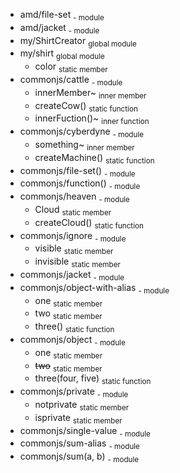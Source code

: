 * amd/file-set <sub>- module</sub>
* amd/jacket <sub>- module</sub>
* my/ShirtCreator <sub>global module</sub>
* my/shirt <sub>global module</sub>
  * color <sub>static member</sub>
* commonjs/cattle <sub>- module</sub>
  * innerMember~ <sub>inner member</sub>
  * createCow() <sub>static function</sub>
  * innerFuction()~ <sub>inner function</sub>
* commonjs/cyberdyne <sub>- module</sub>
  * something~ <sub>inner member</sub>
  * createMachine() <sub>static function</sub>
* commonjs/file-set() <sub>- module</sub>
* commonjs/function() <sub>- module</sub>
* commonjs/heaven <sub>- module</sub>
  * Cloud <sub>static member</sub>
  * createCloud() <sub>static function</sub>
* commonjs/ignore <sub>- module</sub>
  * visible <sub>static member</sub>
  * invisible <sub>static member</sub>
* commonjs/jacket <sub>- module</sub>
* commonjs/object-with-alias <sub>- module</sub>
  * one <sub>static member</sub>
  * two <sub>static member</sub>
  * three() <sub>static function</sub>
* commonjs/object <sub>- module</sub>
  * one <sub>static member</sub>
  * ~~two~~ <sub>static member</sub>
  * three(four, five) <sub>static function</sub>
* commonjs/private <sub>- module</sub>
  * notprivate <sub>static member</sub>
  * isprivate <sub>static member</sub>
* commonjs/single-value <sub>- module</sub>
* commonjs/sum-alias <sub>- module</sub>
* commonjs/sum(a, b) <sub>- module</sub>
